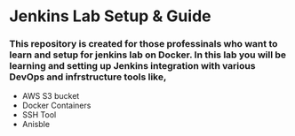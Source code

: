 
# Jenkins Lab Setup & Guide

### This repository is created for those professinals who want to learn and setup for jenkins lab on Docker. In this lab you will be learning and setting up Jenkins integration with various DevOps and infrstructure tools like,
   
  - AWS S3 bucket
  - Docker Containers 
  - SSH Tool 
  - Anisble
   
